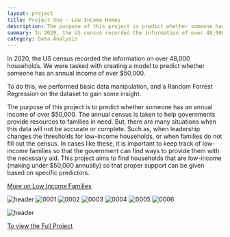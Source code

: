 ```yaml
---
layout: project
title: Project One - Low Income Homes
description: The purpose of this project is predict whether someone has an annual income of over $50,000.
summary: In 2020, the US census recorded the information of over 48,000 individuals and consolidated the information into the data set provided. We were tasked with creating a model to predict whether someone has an annual income of over $50,000.
category: Data Analysis
---
```


In 2020, the US census recorded the information on over 48,000 households. We were tasked with creating a model to predict whether someone has an annual income of over $50,000.

To do this, we performed basic data manipulation, and a Random Forrest Regression on the dataset to gain some insight. 

The purpose of this project is to predict whether someone has an annual income of over $50,000. The annual census is taken to help governments provide resources to families in need. But, there are many situations when this data will not be accurate or complete. Such as, when leadership changes the thresholds for low-income households, or when families do not fill out the census. In cases like these, it is important to keep track of low-income families so that the government can find ways to provide them with the necessary aid. This project aims to find households that are low-income (making under $50,000 annually) so that proper support can be given based on specific predictors.

[More on Low Income Families](https://www.federalregister.gov/documents/2010/08/05/2010-19099/the-low-income-definition)


![header](https://capsule-render.vercel.app/api?type=rect&color=gradient&height=1)
![0001](https://user-images.githubusercontent.com/45902684/180712870-84395ca3-e793-4e14-a198-22634f1ca3b8.jpg)
![0002](https://user-images.githubusercontent.com/45902684/180712873-c72dc155-8d99-4624-9394-512e0641d7cb.jpg)
![0003](https://user-images.githubusercontent.com/45902684/180712874-dd895212-2df2-4c42-9e80-a8b8df24b767.jpg)
![0004](https://user-images.githubusercontent.com/45902684/180712877-fb6ebba0-d55d-48cf-b6d0-1693149db82a.jpg)
![0005](https://user-images.githubusercontent.com/45902684/180712880-8fb9402f-3aec-482d-aa7c-a30f570c8ba2.jpg)
![0006](https://user-images.githubusercontent.com/45902684/180712883-3877df9c-a50e-438a-a1bd-e0e707c448ce.jpg)


![header](https://capsule-render.vercel.app/api?type=rect&color=gradient&height=1)

[To view the Full Project](https://github.com/datagirlz19/Predicting-Income-Levels-for-Low-Income-Homes)



